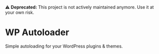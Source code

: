 :warning: **Deprecated:** This project is not actively maintained anymore. Use it at your own risk.

# WP Autoloader

Simple autoloading for your WordPress plugins & themes.
